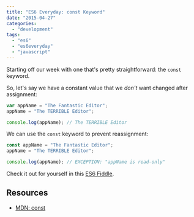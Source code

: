 ```yaml
---
title: "ES6 Everyday: const Keyword"
date: "2015-04-27"
categories: 
  - "development"
tags: 
  - "es6"
  - "es6everyday"
  - "javascript"
---
```


Starting off our week with one that's pretty straightforward: the `const` keyword.

So, let's say we have a constant value that we _don't_ want changed after assignment:

```javascript
var appName = "The Fantastic Editor";
appName = "The TERRIBLE Editor";

console.log(appName); // The TERRIBLE Editor
```

We can use the `const` keyword to prevent reassignment:

```javascript
const appName = "The Fantastic Editor";
appName = "The TERRIBLE Editor";

console.log(appName); // EXCEPTION: "appName is read-only"
```

Check it out for yourself in this [ES6 Fiddle](http://www.es6fiddle.net/i7r6w5gi/).

## Resources

- [MDN: const](https://developer.mozilla.org/en-US/docs/Web/JavaScript/Reference/Statements/const)
